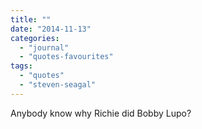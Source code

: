 ```yaml
---
title: ""
date: "2014-11-13"
categories: 
  - "journal"
  - "quotes-favourites"
tags: 
  - "quotes"
  - "steven-seagal"
---
```


Anybody know why Richie did Bobby Lupo?
